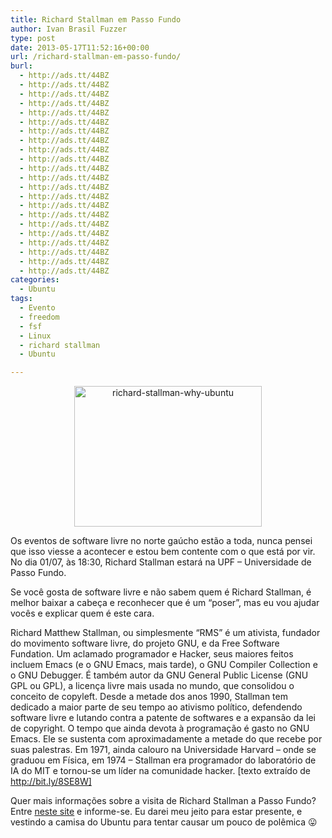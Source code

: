 ```yaml
---
title: Richard Stallman em Passo Fundo
author: Ivan Brasil Fuzzer
type: post
date: 2013-05-17T11:52:16+00:00
url: /richard-stallman-em-passo-fundo/
burl:
  - http://ads.tt/44BZ
  - http://ads.tt/44BZ
  - http://ads.tt/44BZ
  - http://ads.tt/44BZ
  - http://ads.tt/44BZ
  - http://ads.tt/44BZ
  - http://ads.tt/44BZ
  - http://ads.tt/44BZ
  - http://ads.tt/44BZ
  - http://ads.tt/44BZ
  - http://ads.tt/44BZ
  - http://ads.tt/44BZ
  - http://ads.tt/44BZ
  - http://ads.tt/44BZ
  - http://ads.tt/44BZ
  - http://ads.tt/44BZ
  - http://ads.tt/44BZ
  - http://ads.tt/44BZ
  - http://ads.tt/44BZ
  - http://ads.tt/44BZ
  - http://ads.tt/44BZ
  - http://ads.tt/44BZ
categories:
  - Ubuntu
tags:
  - Evento
  - freedom
  - fsf
  - Linux
  - richard stallman
  - Ubuntu

---
```

<p style="text-align: center;">
  <a href="http://www.ubuntero.com.br/wp-content/uploads/2013/05/richard-stallman-why-ubuntu.jpg"><img class="alignnone size-medium wp-image-5477" alt="richard-stallman-why-ubuntu" src="http://www.ubuntero.com.br/wp-content/uploads/2013/05/richard-stallman-why-ubuntu-300x225.jpg" width="300" height="225" /></a>
</p>

Os eventos de software livre no norte gaúcho estão a toda, nunca pensei que isso viesse a acontecer e estou bem contente com o que está por vir. No dia 01/07, às 18:30, Richard Stallman estará na UPF &#8211; Universidade de Passo Fundo.

Se você gosta de software livre e não sabem quem é Richard Stallman, é melhor baixar a cabeça e reconhecer que é um &#8220;poser&#8221;, mas eu vou ajudar vocês e explicar quem é este cara.

Richard Matthew Stallman, ou simplesmente “RMS” é um ativista, fundador do movimento software livre, do projeto GNU, e da Free Software Fundation. Um aclamado programador e Hacker, seus maiores feitos incluem Emacs (e o GNU Emacs, mais tarde), o GNU Compiler Collection e o GNU Debugger. É também autor da GNU General Public License (GNU GPL ou GPL), a licença livre mais usada no mundo, que consolidou o conceito de copyleft. Desde a metade dos anos 1990, Stallman tem dedicado a maior parte de seu tempo ao ativismo político, defendendo software livre e lutando contra a patente de softwares e a expansão da lei de copyright. O tempo que ainda devota à programação é gasto no GNU Emacs. Ele se sustenta com aproximadamente a metade do que recebe por suas palestras. Em 1971, ainda calouro na Universidade Harvard – onde se graduou em Física, em 1974 – Stallman era programador do laboratório de IA do MIT e tornou-se um líder na comunidade hacker. [texto extraído de http://bit.ly/8SE8W]

Quer mais informações sobre a visita de Richard Stallman a Passo Fundo? Entre [neste site][1] e informe-se. Eu darei meu jeito para estar presente, e vestindo a camisa do Ubuntu para tentar causar um pouco de polêmica 😛

 [1]: http://gepid.upf.br/?p=881